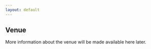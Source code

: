 ```yaml
---
layout: default
---
```

## Venue

More information about the venue will be made available here later.